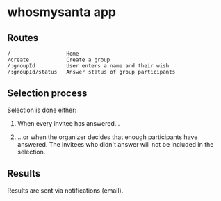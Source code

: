 # whosmysanta app

## Routes

```
/                  Home
/create            Create a group
/:groupId          User enters a name and their wish
/:groupId/status   Answer status of group participants
```

## Selection process

Selection is done either:

1. When every invitee has answered...

2. ...or when the organizer decides that enough participants have answered. The invitees who didn't answer will not be included in the selection.

## Results

Results are sent via notifications (email).
